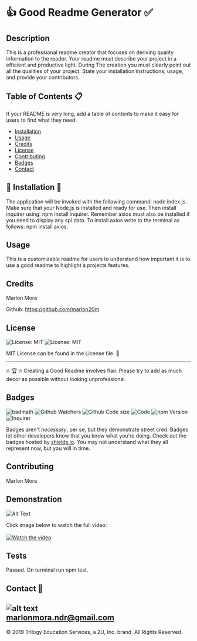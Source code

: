# :+1: Good Readme Generator :white_check_mark:
          
## Description 
      
This is a professional readme creator that focuses on deriving quality information to the reader. Your readme must describe your project in a efficient and productive light. During The creation you must clearly point out all the qualities of your project. State your installation instructions, usage, and provide your contributors.
          
          
## Table of Contents :clipboard:
          
If your README is very long, add a table of contents to make it easy for users to find what they need.
          
* [Installation](#installation)
* [Usage](#usage)
* [Credits](#credits)
* [License](#license)
* [Contributing](#Contributing)
* [Badges](#Badges)
* [Contact](#Contact)
          
          
## :construction: Installation :construction:
          
The application will be invoked with the following command: node index.js . Make sure that your Node.js is installed and ready for use. Then install inquirer using: npm install inquirer. Remember axios must also be installed if you need to display any spi data. To install axios write to the terminal as follows: npm install axios.
          
## Usage 
          
This is a customizable readme for users to understand how important it is to use a good readme to highlight a projects features.
          
## Credits
          
Marlon Mora </br >

Github: https://github.com/marlon20m
          
## License
          
![License: MIT](https://img.shields.io/badge/License-MIT-blue.svg)
![License: MIT](https://img.shields.io/badge/License-MIT-green.svg)

          
MIT License can be found in the License file. :file_folder:

---

🔥 🏆 🔥 Creating a Good Readme involves flair. Please try to add as much decor as possible without looking unprofessional. 
          
## Badges
          
![badmath](https://img.shields.io/github/languages/top/nielsenjared/badmath)
![Github Watchers](https://img.shields.io/github/watchers/marlon20m/Good-Readme-Generator?style=social)
![Github Code size](https://img.shields.io/github/languages/code-size/marlon20m/Good-Readme-Generator)
![Code](https://img.shields.io/github/languages/top/marlon20m/Good-Readme-Generator?style=plastic)
![npm Version](https://img.shields.io/npm/v/npm)
![Inquirer](https://img.shields.io/node/v/inquirer)
          
Badges aren't _necessary_, per se, but they demonstrate street cred. Badges let other developers know that you know what you're doing. Check out the badges hosted by [shields.io](https://shields.io/). You may not understand what they all represent now, but you will in time.
          
          
## Contributing
          
Marlon Mora

## Demonstration

![Alt Text](https://media.giphy.com/media/U4w4MJkJ8aIzEtDhKE/giphy.gif)

Click image below to watch the full video:</br >
</br >
[![Watch the video](https://imgur.com/zRkT2hI)](https://youtu.be/UU-vfSIYnco)

          
## Tests
          
Passed. On terminal run npm test.
          
## Contact :email:
          
![alt text](https://avatars0.githubusercontent.com/u/62806466?v=4)</br >
marlonmora.ndr@gmail.com
---
© 2019 Trilogy Education Services, a 2U, Inc. brand. All Rights Reserved.